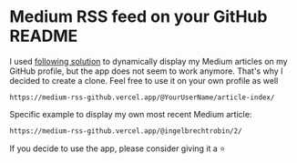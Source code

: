 # Medium RSS feed on your GitHub README

I used <a href="https://betterprogramming.pub/add-your-recent-published-mediums-article-on-github-readme-9ffaf3ad1606" target="_blank">following solution</a> 
to dynamically display my Medium articles on my GitHub profile, but the app does not seem to work anymore.
That's why I decided to create a clone. Feel free to use it on your own profile as well

```
https://medium-rss-github.vercel.app/@YourUserName/article-index/
```

Specific example to display my own most recent Medium article:

```
https://medium-rss-github.vercel.app/@ingelbrechtrobin/2/
```

If you decide to use the app, please consider giving it a ⭐

